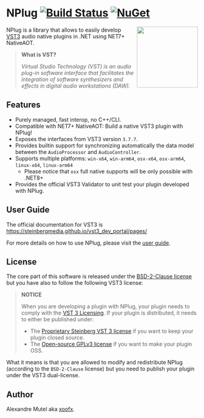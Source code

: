 # NPlug [![Build Status](https://github.com/xoofx/NPlug/workflows/ci/badge.svg?branch=main)](https://github.com/xoofx/NPlug/actions) [![NuGet](https://img.shields.io/nuget/v/NPlug.svg)](https://www.nuget.org/packages/NPlug/)

<img align="right" width="160px" height="160px" src="https://raw.githubusercontent.com/xoofx/NPlug/main/img/NPlug.png">

NPlug is a library that allows to easily develop [VST3](https://steinbergmedia.github.io/vst3_dev_portal/pages/) audio native plugins in .NET using NET7+ NativeAOT.

> **What is VST?**
>
> _Virtual Studio Technology (VST) is an audio plug-in software interface that facilitates the integration of software synthesizers and effects in digital audio workstations (DAW)._

## Features

- Purely managed, fast interop, no C++/CLI.
- Compatible with NET7+ NativeAOT: Build a native VST3 plugin with NPlug!
- Exposes the interfaces from VST3 version `3.7.7`.
- Provides builtin support for synchronizing automatically the data model between the `AudioProcessor` and `AudioController`.
- Supports multiple platforms: `win-x64`, `win-arm64`, `osx-x64`, `osx-arm64`, `linux-x64`, `linux-arm64`
  - Please notice that `osx` full native supports will be only possible with .NET8+
- Provides the official VST3 Validator to unit test your plugin developed with NPlug.

## User Guide

The official documentation for VST3 is https://steinbergmedia.github.io/vst3_dev_portal/pages/

For more details on how to use NPlug, please visit the [user guide](https://github.com/xoofx/NPlug/blob/main/doc/readme.md).

## License

The core part of this software is released under the [BSD-2-Clause license](https://opensource.org/licenses/BSD-2-Clause) but you have also to follow the following VST3 license:

> **NOTICE**
> 
> When you are developing a plugin with NPlug, your plugin needs to comply with the [VST 3 Licensing](https://steinbergmedia.github.io/vst3_dev_portal/pages/VST+3+Licensing/Index.html). If your plugin is distributed, it needs to either be published under:
> - The [Proprietary Steinberg VST 3 license](https://steinbergmedia.github.io/vst3_dev_portal/pages/VST+3+Licensing/What+are+the+licensing+options.html#proprietary-steinberg-vst-3-license) if you want to keep your plugin closed source.
> - The [Open-source GPLv3 license](https://steinbergmedia.github.io/vst3_dev_portal/pages/VST+3+Licensing/What+are+the+licensing+options.html#open-source-gplv3-license) if you want to make your plugin OSS.

What it means is that you are allowed to modify and redistribute NPlug (according to the `BSD-2-Clause` license) but you need to publish your plugin under the VST3 dual-license.

## Author

Alexandre Mutel aka [xoofx](https://xoofx.com).
